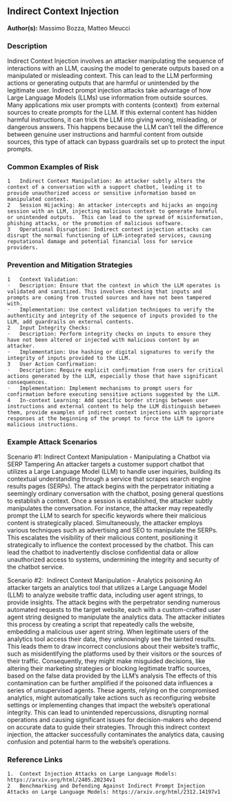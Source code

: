 

## Indirect Context Injection 

**Author(s):** Massimo Bozza, Matteo Meucci


### Description

Indirect Context Injection involves an attacker manipulating the sequence of interactions with an LLM, causing the model to generate outputs based on a manipulated or misleading context. This can lead to the LLM performing actions or generating outputs that are harmful or unintended by the legitimate user.
Indirect prompt injection attacks take advantage of how Large Language Models (LLMs) use information from outside sources. Many applications mix user prompts with contents (context)  from external sources to create prompts for the LLM. If this external content has hidden harmful instructions, it can trick the LLM into giving wrong, misleading, or dangerous answers. This happens because the LLM can’t tell the difference between genuine user instructions and harmful content from outside sources, this type of attack can bypass guardrails set up to protect the input prompts.

### Common Examples of Risk

	1	Indirect Context Manipulation: An attacker subtly alters the context of a conversation with a support chatbot, leading it to provide unauthorized access or sensitive information based on manipulated context.
	2	Session Hijacking: An attacker intercepts and hijacks an ongoing session with an LLM, injecting malicious context to generate harmful or unintended outputs.  This can lead to the spread of misinformation, phishing attacks, or the promotion of malicious software.
	3	Operational Disruption: Indirect context injection attacks can disrupt the normal functioning of LLM-integrated services, causing reputational damage and potential financial loss for service providers.	

### Prevention and Mitigation Strategies

	1	Context Validation:
	◦	Description: Ensure that the context in which the LLM operates is validated and sanitized. This involves checking that inputs and prompts are coming from trusted sources and have not been tampered with.
	◦	Implementation: Use context validation techniques to verify the authenticity and integrity of the sequence of inputs provided to the LLM, add guardrails on external contents.
	2	Input Integrity Checks:
	◦	Description: Perform integrity checks on inputs to ensure they have not been altered or injected with malicious content by an attacker.
	◦	Implementation: Use hashing or digital signatures to verify the integrity of inputs provided to the LLM.
	3	User Action Confirmation:
	◦	Description: Require explicit confirmation from users for critical actions generated by the LLM, especially those that have significant consequences.
	◦	Implementation: Implement mechanisms to prompt users for confirmation before executing sensitive actions suggested by the LLM.
	4	In-context Learning: Add specific border strings between user instructions and external content to help the LLM distinguish between them, provide examples of indirect context injections with appropriate responses at the beginning of the prompt to force the LLM to ignore malicious instructions.

### Example Attack Scenarios

Scenario #1: Indirect Context Manipulation - Manipulating a Chatbot via SERP Tampering
An attacker targets a customer support chatbot that utilizes a Large Language Model (LLM) to handle user inquiries, building its contextual understanding through a service that scrapes search engine results pages (SERPs). The attack begins with the perpetrator initiating a seemingly ordinary conversation with the chatbot, posing general questions to establish a context. Once a session is established, the attacker subtly manipulates the conversation. For instance, the attacker may repeatedly prompt the LLM to search for specific keywords where their malicious content is strategically placed.
Simultaneously, the attacker employs various techniques such as advertising and SEO to manipulate the SERPs. This escalates the visibility of their malicious content, positioning it strategically to influence the context processed by the chatbot. This can lead the chatbot to inadvertently disclose confidential data or allow unauthorized access to systems, undermining the integrity and security of the chatbot service.

Scenario #2:  Indirect Context Manipulation - Analytics poisoning
An attacker targets an analytics tool that utilizes a Large Language Model (LLM) to analyze website traffic data, including user agent strings, to provide insights. The attack begins with the perpetrator sending numerous automated requests to the target website, each with a custom-crafted user agent string designed to manipulate the analytics data. The attacker initiates this process by creating a script that repeatedly calls the website, embedding a malicious user agent string.
When legitimate users of the analytics tool access their data, they unknowingly see the tainted results. This leads them to draw incorrect conclusions about their website’s traffic, such as misidentifying the platforms used by their visitors or the sources of their traffic. Consequently, they might make misguided decisions, like altering their marketing strategies or blocking legitimate traffic sources, based on the false data provided by the LLM’s analysis
The effects of this contamination can be further amplified if the poisoned data influences a series of unsupervised agents. These agents, relying on the compromised analytics, might automatically take actions such as reconfiguring website settings or implementing changes that impact the website’s operational integrity. This can lead to unintended repercussions, disrupting normal operations and causing significant issues for decision-makers who depend on accurate data to guide their strategies.
Through this indirect context injection, the attacker successfully contaminates the analytics data, causing confusion and potential harm to the website’s operations. 

### Reference Links

	1. 	Context Injection Attacks on Large Language Models: https://arxiv.org/html/2405.20234v1
	2	Benchmarking and Defending Against Indirect Prompt Injection Attacks on Large Language Models: https://arxiv.org/html/2312.14197v1
 
